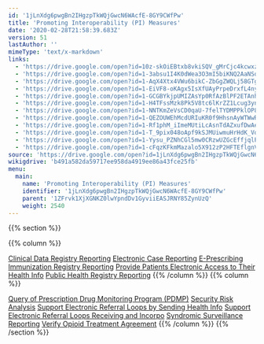 ```yaml
---
id: '1jLnXdg6pwgBn2IHgzpTkWQjGwcN6WAcfE-8GY9CWfPw'
title: 'Promoting Interoperability (PI) Measures'
date: '2020-02-28T21:58:39.683Z'
version: 51
lastAuthor: ''
mimeType: 'text/x-markdown'
links:
  - 'https://drive.google.com/open?id=10z-skOiEBtxb8vkiSQV_gMrCjc4kcwxz'
  - 'https://drive.google.com/open?id=1-3absu1I4K0dWea3O3mI5biKNQ2AaNSq'
  - 'https://drive.google.com/open?id=1-AqX4Xtx4VWu6bikC-ZbGgZWQLj58GTg'
  - 'https://drive.google.com/open?id=1-EiVF8-oKAgx5IsXfUAyPrpeDrxfL4ny'
  - 'https://drive.google.com/open?id=1-GCGBYkjpUMIZAsYp0RfAzBlPF2ETAnh'
  - 'https://drive.google.com/open?id=1-H4TFssMzk8Pk5V8tc6lKrZZ1Lcug3yn'
  - 'https://drive.google.com/open?id=1-NNTKmZeVsCD0qaU-7felTYDMPPklOP8'
  - 'https://drive.google.com/open?id=1-QEZOUWEhMcdURIuKR0f9HhsnAyWTWwR'
  - 'https://drive.google.com/open?id=1-Rf1phM_iImeMUtiLcAsnTdAZxufDwAe'
  - 'https://drive.google.com/open?id=1-T_9pix048oApf9kSJMUiwmuHrHdK_Vd'
  - 'https://drive.google.com/open?id=1-Yysu_PZNhCGl5mw0CRzwUZGcEffjqlP'
  - 'https://drive.google.com/open?id=1-cFqzKFkmMazalo5X912zP2HFTEflgnV'
source: 'https://drive.google.com/open?id=1jLnXdg6pwgBn2IHgzpTkWQjGwcN6WAcfE-8GY9CWfPw'
wikigdrive: 'b491a582da59717ee958da4919ee86a43fce25fb'
menu:
  main:
    name: 'Promoting Interoperability (PI) Measures'
    identifier: '1jLnXdg6pwgBn2IHgzpTkWQjGwcN6WAcfE-8GY9CWfPw'
    parent: '1ZFrvk1XjXGNKZ0lwYpndDv1GyviiEASJRNY85ZynUzQ'
    weight: 2540
---
```

{{% section %}}

{{% column %}}

[Clinical Data Registry Reporting](https://drive.google.com/open?id=10z-skOiEBtxb8vkiSQV_gMrCjc4kcwxz)
[Electronic Case Reporting](https://drive.google.com/open?id=1-3absu1I4K0dWea3O3mI5biKNQ2AaNSq)
[E-Prescribing](https://drive.google.com/open?id=1-AqX4Xtx4VWu6bikC-ZbGgZWQLj58GTg)
[Immunization Registry Reporting](https://drive.google.com/open?id=1-EiVF8-oKAgx5IsXfUAyPrpeDrxfL4ny)
[Provide Patients Electronic Access to Their Health Info](https://drive.google.com/open?id=1-GCGBYkjpUMIZAsYp0RfAzBlPF2ETAnh)
[Public Health Registry Reporting](https://drive.google.com/open?id=1-H4TFssMzk8Pk5V8tc6lKrZZ1Lcug3yn)
{{% /column %}}
{{% column %}}

[Query of Prescription Drug Monitoring Program (PDMP)](https://drive.google.com/open?id=1-NNTKmZeVsCD0qaU-7felTYDMPPklOP8)
[Security Risk Analysis](https://drive.google.com/open?id=1-QEZOUWEhMcdURIuKR0f9HhsnAyWTWwR)
[Support Electronic Referral Loops by Sending Health Info](https://drive.google.com/open?id=1-Rf1phM_iImeMUtiLcAsnTdAZxufDwAe)
[Support Electronic Referral Loops Receiving and Incorpo](https://drive.google.com/open?id=1-T_9pix048oApf9kSJMUiwmuHrHdK_Vd)
[Syndromic Surveillance Reporting](https://drive.google.com/open?id=1-Yysu_PZNhCGl5mw0CRzwUZGcEffjqlP)
[Verify Opioid Treatment Agreement](https://drive.google.com/open?id=1-cFqzKFkmMazalo5X912zP2HFTEflgnV)
{{% /column %}}
{{% /section %}}
